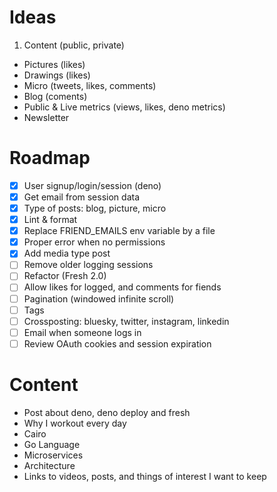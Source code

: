 # Ideas

1. Content (public, private)

- Pictures (likes)
- Drawings (likes)
- Micro (tweets, likes, comments)
- Blog (coments)
- Public & Live metrics (views, likes, deno metrics)
- Newsletter

# Roadmap

- [x] User signup/login/session (deno)
- [x] Get email from session data
- [x] Type of posts: blog, picture, micro
- [x] Lint & format
- [x] Replace FRIEND_EMAILS env variable by a file
- [x] Proper error when no permissions
- [x] Add media type post
- [ ] Remove older logging sessions
- [ ] Refactor (Fresh 2.0)
- [ ] Allow likes for logged, and comments for fiends
- [ ] Pagination (windowed infinite scroll)
- [ ] Tags
- [ ] Crossposting: bluesky, twitter, instagram, linkedin
- [ ] Email when someone logs in
- [ ] Review OAuth cookies and session expiration

# Content

- Post about deno, deno deploy and fresh
- Why I workout every day
- Cairo
- Go Language
- Microservices
- Architecture
- Links to videos, posts, and things of interest I want to keep
